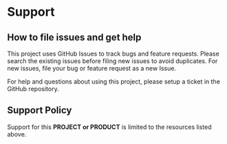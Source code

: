 # Support

## How to file issues and get help  

This project uses GitHub Issues to track bugs and feature requests. Please search the existing 
issues before filing new issues to avoid duplicates.  For new issues, file your bug or 
feature request as a new Issue.

For help and questions about using this project, please setup a ticket in the GitHub repository.

## Support Policy  

Support for this **PROJECT or PRODUCT** is limited to the resources listed above.
